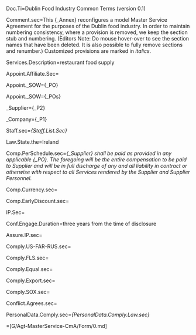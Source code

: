 Doc.Ti=Dublin Food Industry Common Terms (version 0.1)

Comment.sec=This {_Annex} reconfigures a model Master Service Agreement for the purposes of the Dublin food industry.  In order to maintain numbering consistency, where a provision is removed, we keep the section stub and numbering.  (Editors Note:  Do mouse hover-over to see the section names that have been deleted.  It is also possible to fully remove sections and renumber.) Customized provisions are marked in <i>italics</i>.


Services.Description=restaurant food supply

Appoint.Affiliate.Sec=&emsp; &emsp;

Appoint._SOW={_PO}

Appoint._SOW={_POs}

_Supplier={_P2}

_Company={_P1}

Staff.sec=<i>{Staff.List.Sec}</i>

Law.State.the=Ireland

Comp.PerSchedule.sec=<i>{_Supplier} shall be paid as provided in any applicable {_PO}. The foregoing will be the entire compensation to be paid to Supplier and will be in full discharge of any and all liability in contract or otherwise with respect to all Services rendered by the Supplier and Supplier Personnel.</i>

Comp.Currency.sec=&emsp; &emsp;  

Comp.EarlyDiscount.sec=&emsp; &emsp;  

IP.Sec=&emsp; &emsp;  

Conf.Engage.Duration=three years from the time of disclosure

Assure.IP.sec=&emsp; &emsp;  

Comply.US-FAR-RUS.sec=&emsp; &emsp;  

Comply.FLS.sec=&emsp; &emsp;  

Comply.Equal.sec=&emsp; &emsp;  

Comply.Export.sec=&emsp; &emsp;  

Comply.SOX.sec=&emsp; &emsp;  

Conflict.Agrees.sec=&emsp; &emsp;  

PersonalData.Comply.sec=<i>{PersonalData.Comply.Law.sec}</i>

=[G/Agt-MasterService-CmA/Form/0.md]
